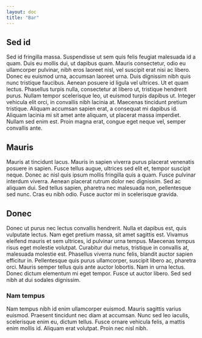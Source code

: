 ```yaml
---
layout: doc
title: "Bar"
---
```


## Sed id

Sed id fringilla massa. Suspendisse ut sem quis felis feugiat malesuada id a
quam. Duis eu mollis dui, ut dapibus quam. Mauris consectetur, odio eu
ullamcorper pulvinar, nibh eros laoreet nisl, vel suscipit erat nisi ac libero.
Donec eu euismod urna, accumsan laoreet urna. Duis dignissim nibh quis nunc
tristique faucibus. Aenean posuere id ligula vel ultrices. Ut et quam lectus.
Phasellus turpis nulla, consectetur at libero ut, tristique hendrerit purus.
Nullam tempor scelerisque leo, ut euismod turpis dapibus ut. Integer vehicula
elit orci, in convallis nibh lacinia at. Maecenas tincidunt pretium tristique.
Aliquam accumsan sapien erat, a consequat mi dapibus id. Aliquam lacinia mi sit
amet ante aliquam, ut placerat massa imperdiet. Nullam sed enim est. Proin magna
erat, congue eget neque vel, semper convallis ante.

## Mauris

Mauris at tincidunt lacus. Mauris in sapien viverra purus placerat venenatis
posuere in sapien. Fusce tellus augue, ultrices sed elit et, tempor suscipit
neque. Donec ac nisl quis ipsum mollis fringilla quis a quam. Fusce pulvinar
interdum viverra. Aenean placerat rutrum dolor nec dignissim. Sed ac aliquam
dui. Sed tellus sapien, pharetra nec malesuada non, pellentesque sed nunc. Cras
eu nibh odio. Fusce auctor mi in scelerisque gravida.

## Donec

Donec ut purus nec lectus convallis hendrerit. Nulla et dapibus est, quis
vulputate lectus. Nam eget pretium massa, sit amet sagittis est. Vivamus
eleifend mauris et sem ultrices, id pulvinar urna tempus. Maecenas tempus risus
eget molestie volutpat. Curabitur dui metus, tristique in convallis at,
malesuada molestie est. Phasellus viverra nunc felis, blandit auctor sapien
efficitur in. Pellentesque quis purus ullamcorper, suscipit libero ac, pharetra
orci. Mauris semper tellus quis ante auctor lobortis. Nam in urna lectus. Donec
dictum elementum mi eget tempor. Fusce ut auctor libero. Sed sed nibh at dui
sodales dignissim.

### Nam tempus

Nam tempus nibh id enim ullamcorper euismod. Mauris sagittis varius euismod.
Praesent tincidunt nec diam at accumsan. Nunc sed leo iaculis, scelerisque enim
eu, dictum tellus. Fusce ornare vehicula felis, a mattis enim mollis id. Aliquam
erat volutpat. Proin nec nisl nibh.
